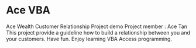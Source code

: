 # Ace VBA
Ace Wealth Customer Relationship Project demo
Project member : Ace Tan
This project provide a guideline how to build a relationship between you and your customers.
Have fun. Enjoy learning VBA Access programming.
